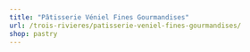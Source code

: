 ```yaml
---
title: "Pâtisserie Véniel Fines Gourmandises"
url: /trois-rivieres/patisserie-veniel-fines-gourmandises/
shop: pastry
---
```

